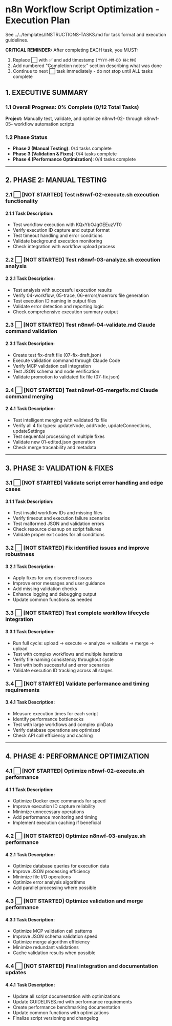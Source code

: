 # n8n Workflow Script Optimization - Execution Plan

See ../../templates/INSTRUCTIONS-TASKS.md for task format and execution guidelines.

**CRITICAL REMINDER:** After completing EACH task, you MUST:
1. Replace ⬜ with ✅ and add timestamp `[YYYY-MM-DD HH:MM]`  
2. Add numbered "Completion notes:" section describing what was done
3. Continue to next ⬜ task immediately - do not stop until ALL tasks complete

## 1. EXECUTIVE SUMMARY

### 1.1 Overall Progress: 0% Complete (0/12 Total Tasks) 

**Project:** Manually test, validate, and optimize n8nwf-02- through n8nwf-05- workflow automation scripts

### 1.2 Phase Status
- **Phase 2 (Manual Testing)**: 0/4 tasks complete
- **Phase 3 (Validation & Fixes)**: 0/4 tasks complete  
- **Phase 4 (Performance Optimization)**: 0/4 tasks complete

---

## 2. PHASE 2: MANUAL TESTING

### 2.1 ⬜ [NOT STARTED] Test n8nwf-02-execute.sh execution functionality

#### 2.1.1 Task Description:
- Test workflow execution with KQxYbOJgGEEuzVT0
- Verify execution ID capture and output format
- Test timeout handling and error conditions
- Validate background execution monitoring
- Check integration with workflow upload process

### 2.2 ⬜ [NOT STARTED] Test n8nwf-03-analyze.sh execution analysis

#### 2.2.1 Task Description:
- Test analysis with successful execution results
- Verify 04-workflow, 05-trace, 06-errors/noerrors file generation
- Test execution ID naming in output files
- Validate error detection and reporting logic
- Check comprehensive execution summary output

### 2.3 ⬜ [NOT STARTED] Test n8nwf-04-validate.md Claude command validation

#### 2.3.1 Task Description:
- Create test fix-draft file (07-fix-draft.json)
- Execute validation command through Claude Code
- Verify MCP validation call integration
- Test JSON schema and node verification
- Validate promotion to validated fix file (07-fix.json)

### 2.4 ⬜ [NOT STARTED] Test n8nwf-05-mergefix.md Claude command merging

#### 2.4.1 Task Description:
- Test intelligent merging with validated fix file
- Verify all 4 fix types: updateNode, addNode, updateConnections, updateSettings
- Test sequential processing of multiple fixes
- Validate new 01-edited.json generation
- Check merge traceability and metadata

---

## 3. PHASE 3: VALIDATION & FIXES

### 3.1 ⬜ [NOT STARTED] Validate script error handling and edge cases

#### 3.1.1 Task Description:
- Test invalid workflow IDs and missing files
- Verify timeout and execution failure scenarios
- Test malformed JSON and validation errors
- Check resource cleanup on script failures
- Validate proper exit codes for all conditions

### 3.2 ⬜ [NOT STARTED] Fix identified issues and improve robustness

#### 3.2.1 Task Description:
- Apply fixes for any discovered issues
- Improve error messages and user guidance
- Add missing validation checks
- Enhance logging and debugging output
- Update common functions as needed

### 3.3 ⬜ [NOT STARTED] Test complete workflow lifecycle integration

#### 3.3.1 Task Description:
- Run full cycle: upload → execute → analyze → validate → merge → upload
- Test with complex workflows and multiple iterations
- Verify file naming consistency throughout cycle
- Test with both successful and error scenarios
- Validate execution ID tracking across all stages

### 3.4 ⬜ [NOT STARTED] Validate performance and timing requirements

#### 3.4.1 Task Description:
- Measure execution times for each script
- Identify performance bottlenecks
- Test with large workflows and complex pinData
- Verify database operations are optimized
- Check API call efficiency and caching

---

## 4. PHASE 4: PERFORMANCE OPTIMIZATION

### 4.1 ⬜ [NOT STARTED] Optimize n8nwf-02-execute.sh performance

#### 4.1.1 Task Description:
- Optimize Docker exec commands for speed
- Improve execution ID capture reliability
- Minimize unnecessary operations
- Add performance monitoring and timing
- Implement execution caching if beneficial

### 4.2 ⬜ [NOT STARTED] Optimize n8nwf-03-analyze.sh performance

#### 4.2.1 Task Description:
- Optimize database queries for execution data
- Improve JSON processing efficiency
- Minimize file I/O operations
- Optimize error analysis algorithms
- Add parallel processing where possible

### 4.3 ⬜ [NOT STARTED] Optimize validation and merge performance

#### 4.3.1 Task Description:
- Optimize MCP validation call patterns
- Improve JSON schema validation speed
- Optimize merge algorithm efficiency
- Minimize redundant validations
- Cache validation results when possible

### 4.4 ⬜ [NOT STARTED] Final integration and documentation updates

#### 4.4.1 Task Description:
- Update all script documentation with optimizations
- Update GUIDELINES.md with performance requirements
- Create performance benchmarking documentation
- Update common functions with optimizations
- Finalize script versioning and changelog